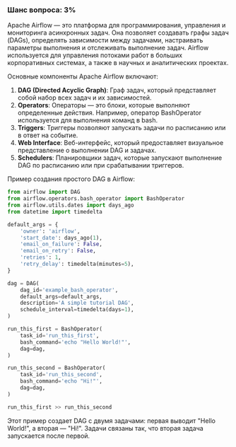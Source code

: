 ### Шанс вопроса: 3%

Apache Airflow — это платформа для программирования, управления и мониторинга асинхронных задач. Она позволяет создавать графы задач (DAGs), определять зависимости между задачами, настраивать параметры выполнения и отслеживать выполнение задач. Airflow используется для управления потоками работ в больших корпоративных системах, а также в научных и аналитических проектах.

Основные компоненты Apache Airflow включают:
1. **DAG (Directed Acyclic Graph)**: Граф задач, который представляет собой набор всех задач и их зависимостей.
2. **Operators**: Операторы — это блоки, которые выполняют определенные действия. Например, оператор BashOperator используется для выполнения команд в bash.
3. **Triggers**: Триггеры позволяют запускать задачи по расписанию или в ответ на событие.
4. **Web Interface**: Веб-интерфейс, который предоставляет визуальное представление о выполнении DAG и задачах.
5. **Schedulers**: Планировщики задач, которые запускают выполнение DAG по расписанию или при срабатывании триггеров.

Пример создания простого DAG в Airflow:
```python
from airflow import DAG
from airflow.operators.bash_operator import BashOperator
from airflow.utils.dates import days_ago
from datetime import timedelta

default_args = {
    'owner': 'airflow',
    'start_date': days_ago(1),
    'email_on_failure': False,
    'email_on_retry': False,
    'retries': 1,
    'retry_delay': timedelta(minutes=5),
}

dag = DAG(
    dag_id='example_bash_operator',
    default_args=default_args,
    description='A simple tutorial DAG',
    schedule_interval=timedelta(days=1),
)

run_this_first = BashOperator(
    task_id='run_this_first',
    bash_command='echo "Hello World!"',
    dag=dag,
)

run_this_second = BashOperator(
    task_id='run_this_second',
    bash_command='echo "Hi!"',
    dag=dag,
)

run_this_first >> run_this_second
```

Этот пример создает DAG с двумя задачами: первая выводит "Hello World!", а вторая — "Hi!". Задачи связаны так, что вторая задача запускается после первой.
